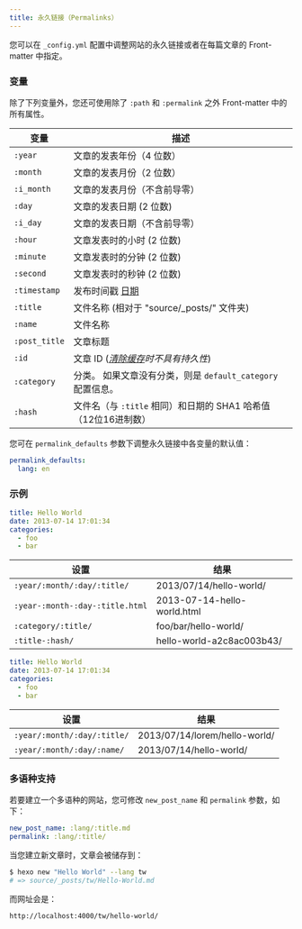 ```yaml
---
title: 永久链接（Permalinks）
---
```


您可以在 `_config.yml` 配置中调整网站的永久链接或者在每篇文章的 Front-matter 中指定。

### 变量

除了下列变量外，您还可使用除了 `:path` 和 `:permalink` 之外 Front-matter 中的所有属性。

| 变量            | 描述                                                       |
| ------------- | -------------------------------------------------------- |
| `:year`       | 文章的发表年份（4 位数）                                            |
| `:month`      | 文章的发表月份（2 位数）                                            |
| `:i_month`    | 文章的发表月份（不含前导零）                                           |
| `:day`        | 文章的发表日期 (2 位数)                                           |
| `:i_day`      | 文章的发表日期（不含前导零）                                           |
| `:hour`       | 文章发表时的小时 (2 位数)                                          |
| `:minute`     | 文章发表时的分钟 (2 位数)                                          |
| `:second`     | 文章发表时的秒钟 (2 位数)                                          |
| `:timestamp`  | 发布时间戳 [日期](./front-matter#Settings-Their-Default-Values) |
| `:title`      | 文件名称 (相对于 "source/\_posts/" 文件夹)                       |
| `:name`       | 文件名称                                                     |
| `:post_title` | 文章标题                                                     |
| `:id`         | 文章 ID (_[清除缓存](/zh-cn/docs/commands#clean)时不具有持久性_)      |
| `:category`   | 分类。 如果文章没有分类，则是 `default_category` 配置信息。                 |
| `:hash`       | 文件名（与 `:title` 相同）和日期的 SHA1 哈希值（12位16进制数）                |

您可在 `permalink_defaults` 参数下调整永久链接中各变量的默认值：

```yaml
permalink_defaults:
  lang: en
```

### 示例

```yaml source/_posts/hello-world.md
title: Hello World
date: 2013-07-14 17:01:34
categories:
  - foo
  - bar
```

| 设置                              | 结果                          |
| ------------------------------- | --------------------------- |
| `:year/:month/:day/:title/`     | 2013/07/14/hello-world/     |
| `:year-:month-:day-:title.html` | 2013-07-14-hello-world.html |
| `:category/:title/`             | foo/bar/hello-world/        |
| `:title-:hash/`                 | hello-world-a2c8ac003b43/   |

```yaml source/_posts/lorem/hello-world.md
title: Hello World
date: 2013-07-14 17:01:34
categories:
  - foo
  - bar
```

| 设置                          | 结果                            |
| --------------------------- | ----------------------------- |
| `:year/:month/:day/:title/` | 2013/07/14/lorem/hello-world/ |
| `:year/:month/:day/:name/`  | 2013/07/14/hello-world/       |

### 多语种支持

若要建立一个多语种的网站，您可修改 `new_post_name` 和 `permalink` 参数，如下：

```yaml
new_post_name: :lang/:title.md
permalink: :lang/:title/
```

当您建立新文章时，文章会被储存到：

```bash
$ hexo new "Hello World" --lang tw
# => source/_posts/tw/Hello-World.md
```

而网址会是：

```plain
http://localhost:4000/tw/hello-world/
```
